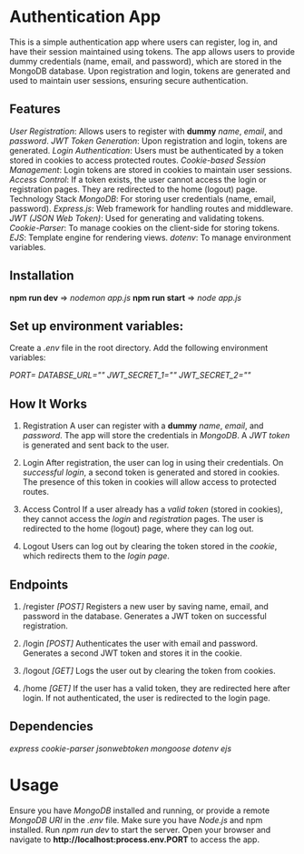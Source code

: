 
# Authentication App

This is a simple authentication app where users can register, log in, and have their session maintained using tokens. The app allows users to provide dummy credentials (name, email, and password), which are stored in the MongoDB database. Upon registration and login, tokens are generated and used to maintain user sessions, ensuring secure authentication.

## Features
*User Registration*: Allows users to register with **dummy** *name*, *email*, and *password*.
*JWT Token Generation*: Upon registration and login, tokens are generated.
*Login Authentication*: Users must be authenticated by a token stored in cookies to access protected routes.
*Cookie-based Session Management*: Login tokens are stored in cookies to maintain user sessions.
*Access Control*: If a token exists, the user cannot access the login or registration pages. They are redirected to the home (logout) page.
Technology Stack
*MongoDB*: For storing user credentials (name, email, password).
*Express.js*: Web framework for handling routes and middleware.
*JWT (JSON Web Token)*: Used for generating and validating tokens.
*Cookie-Parser*: To manage cookies on the client-side for storing tokens.
*EJS*: Template engine for rendering views.
*dotenv*: To manage environment variables.

## Installation
**npm run dev** => *nodemon app.js*
**npm run start** => *node app.js*

## Set up environment variables:

Create a *.env* file in the root directory.
Add the following environment variables:

*PORT=*
*DATABSE_URL=""*
*JWT_SECRET_1=""*
*JWT_SECRET_2=""*

## How It Works

1. Registration
A user can register with a **dummy** *name*, *email*, and *password*.
The app will store the credentials in *MongoDB*.
A *JWT token* is generated and sent back to the user.

2. Login
After registration, the user can log in using their credentials.
On *successful login*, a second token is generated and stored in cookies.
The presence of this token in cookies will allow access to protected routes.

3. Access Control
If a user already has a *valid token* (stored in cookies), they cannot access the *login* and *registration* pages.
The user is redirected to the home (logout) page, where they can log out.

4. Logout
Users can log out by clearing the token stored in the *cookie*, which redirects them to the *login page*.

## Endpoints

1. /register *[POST]*
Registers a new user by saving name, email, and password in the database.
Generates a JWT token on successful registration.

2. /login *[POST]*
Authenticates the user with email and password.
Generates a second JWT token and stores it in the cookie.

3. /logout *[GET]*
Logs the user out by clearing the token from cookies.

4. /home *[GET]*
If the user has a valid token, they are redirected here after login.
If not authenticated, the user is redirected to the login page.

## Dependencies
*express*
*cookie-parser*
*jsonwebtoken*
*mongoose*
*dotenv*
*ejs*


# Usage

Ensure you have *MongoDB* installed and running, or provide a remote *MongoDB URI* in the *.env* file.
Make sure you have *Node.js* and npm installed.
Run *npm run dev* to start the server.
Open your browser and navigate to **http://localhost:process.env.PORT** to access the app.
